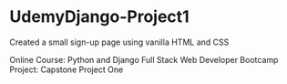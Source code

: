 # UdemyDjango-Project1

Created a small sign-up page using vanilla HTML and CSS

Online Course: Python and Django Full Stack Web Developer Bootcamp
Project: Capstone Project One

